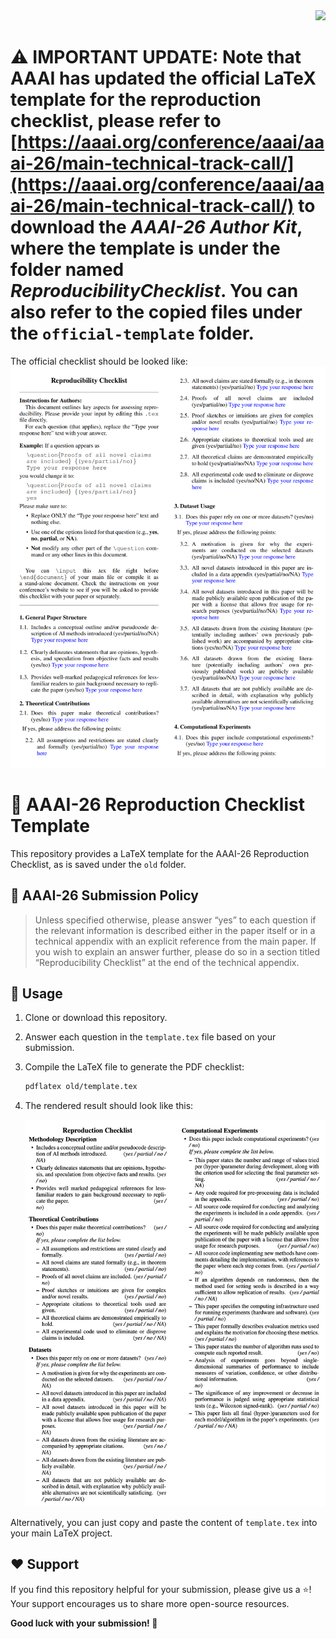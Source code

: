 <div align="right">
<a href="README_CN.md"><img src="https://img.shields.io/badge/简体中文-blue?style=for-the-badge" /></a>
</div>

# ⚠️ IMPORTANT UPDATE: Note that AAAI has updated the official LaTeX template for the reproduction checklist, please refer to [https://aaai.org/conference/aaai/aaai-26/main-technical-track-call/](https://aaai.org/conference/aaai/aaai-26/main-technical-track-call/) to download the *AAAI-26 Author Kit*, where the template is under the folder named *ReproducibilityChecklist*. You can also refer to the copied files under the `official-template` folder.

The official checklist should be looked like:
![Output Preview](assets/official-checklist.png)


# 🤖 AAAI-26 Reproduction Checklist Template

This repository provides a LaTeX template for the AAAI-26 Reproduction Checklist, as is saved under the `old` folder.

## 📝 AAAI-26 Submission Policy

> Unless specified otherwise, please answer “yes” to each question if the relevant information is described either in the paper itself or in a technical appendix with an explicit reference from the main paper. If you wish to explain an answer further, please do so in a section titled “Reproducibility Checklist” at the end of the technical appendix.

## 🚀 Usage

1.  Clone or download this repository.
2.  Answer each question in the `template.tex` file based on your submission.
3.  Compile the LaTeX file to generate the PDF checklist:
    ```bash
    pdflatex old/template.tex
    ```
4.  The rendered result should look like this:

    ![Output Preview](assets/output.png)

Alternatively, you can just copy and paste the content of `template.tex` into your main LaTeX project.

## ❤️ Support

If you find this repository helpful for your submission, please give us a ⭐️! Your support encourages us to share more open-source resources.

**Good luck with your submission! 🎉**